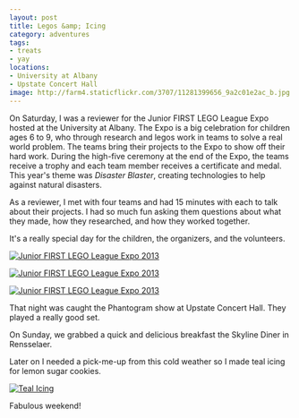 ```yaml
---
layout: post
title: Legos &amp; Icing
category: adventures
tags: 
- treats
- yay
locations: 
- University at Albany
- Upstate Concert Hall
image: http://farm4.staticflickr.com/3707/11281399656_9a2c01e2ac_b.jpg
---
```


On Saturday, I was a reviewer for the Junior FIRST LEGO League Expo hosted at the University at Albany. The Expo is a big celebration for children ages 6 to 9, who through research and legos work in teams to solve a real world problem. The teams bring their projects to the Expo to show off their hard work. During the high-five ceremony at the end of the Expo, the teams receive a trophy and each team member receives a certificate and medal. This year's theme was *Disaster Blaster*, creating technologies to help against natural disasters.

As a reviewer, I met with four teams and had 15 minutes with each to talk about their projects. I had so much fun asking them questions about what they made, how they researched, and how they worked together.

It's a really special day for the children, the organizers, and the volunteers.

<a href="http://www.flickr.com/photos/katydecorah/11281399656/" title="Junior FIRST LEGO League Expo 2013 by katydecorah, on Flickr"><img src="http://farm4.staticflickr.com/3707/11281399656_9a2c01e2ac_b.jpg" class="img-half" alt="Junior FIRST LEGO League Expo 2013"></a>

<a href="http://www.flickr.com/photos/katydecorah/11281345065/" title="Junior FIRST LEGO League Expo 2013 by katydecorah, on Flickr"><img src="http://farm8.staticflickr.com/7290/11281345065_6e990efebb_b.jpg" class="img-half" alt="Junior FIRST LEGO League Expo 2013"></a>

<a href="http://www.flickr.com/photos/katydecorah/11281465873/" title="Junior FIRST LEGO League Expo 2013 by katydecorah, on Flickr"><img src="http://farm4.staticflickr.com/3728/11281465873_de8ec67d70_b.jpg"  alt="Junior FIRST LEGO League Expo 2013"></a>

That night was caught the Phantogram show at Upstate Concert Hall. They played a really good set.

On Sunday, we grabbed a quick and delicious breakfast the Skyline Diner in Rensselaer. 

Later on I needed a pick-me-up from this cold weather so I made teal icing for lemon sugar cookies.

<a href="http://www.flickr.com/photos/katydecorah/11281355375/" title="Teal Icing by katydecorah, on Flickr"><img src="http://farm3.staticflickr.com/2861/11281355375_a88f2e5352_b.jpg" alt="Teal Icing"></a>

Fabulous weekend!
